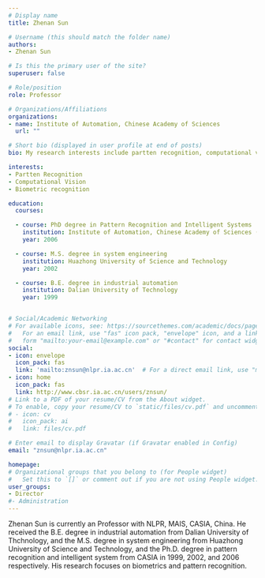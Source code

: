 ```yaml
---
# Display name
title: Zhenan Sun

# Username (this should match the folder name)
authors:
- Zhenan Sun

# Is this the primary user of the site?
superuser: false

# Role/position
role: Professor

# Organizations/Affiliations
organizations:
- name: Institute of Automation, Chinese Academy of Sciences
  url: ""

# Short bio (displayed in user profile at end of posts)
bio: My research interests include partten recognition, computational vision and biometric recognition.

interests:
- Partten Recognition
- Computational Vision
- Biometric recognition

education:
  courses:

  - course: PhD degree in Pattern Recognition and Intelligent Systems
    institution: Institute of Automation, Chinese Academy of Sciences (CASIA)
    year: 2006

  - course: M.S. degree in system engineering
    institution: Huazhong University of Science and Technology
    year: 2002

  - course: B.E. degree in industrial automation
    institution: Dalian University of Technology
    year: 1999


# Social/Academic Networking
# For available icons, see: https://sourcethemes.com/academic/docs/page-builder/#icons
#   For an email link, use "fas" icon pack, "envelope" icon, and a link in the
#   form "mailto:your-email@example.com" or "#contact" for contact widget.
social:
- icon: envelope
  icon_pack: fas
  link: 'mailto:znsun@nlpr.ia.ac.cn'  # For a direct email link, use "mailto:test@example.org".
- icon: home
  icon_pack: fas
  link: http://www.cbsr.ia.ac.cn/users/znsun/
# Link to a PDF of your resume/CV from the About widget.
# To enable, copy your resume/CV to `static/files/cv.pdf` and uncomment the lines below.
# - icon: cv
#   icon_pack: ai
#   link: files/cv.pdf

# Enter email to display Gravatar (if Gravatar enabled in Config)
email: "znsun@nlpr.ia.ac.cn"

homepage:
# Organizational groups that you belong to (for People widget)
#   Set this to `[]` or comment out if you are not using People widget.
user_groups:
- Director
#- Administration
---
```

Zhenan Sun is currently an Professor with NLPR, MAIS, CASIA, China. He received the B.E. degree in industrial
automation from Dalian University of Thchnology, and the M.S. degree in system engineering from Huazhong University
of Science and Technology, and the Ph.D. degree in pattern recognition and intelligent system from CASIA in 1999, 2002, and 2006 respectively. His research focuses on biometrics and pattern recognition.